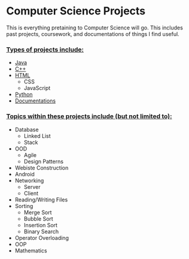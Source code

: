 # Computer Science Projects

This is everything pretaining to Computer Science will go. This includes past projects, coursework, and documentations of things I find useful.

### <u>Types of projects include:</u>

* [Java](/Java)
* [C++](/C++)
* [HTML](/HTML)
    * CSS
    * JavaScript
* [Python](/Python)
* [Documentations](/Documentations)

### <u>Topics within these projects include (but not limited to):</u>

* Database
    * Linked List
    * Stack
* OOD
    * Agile
    * Design Patterns
* Webiste Construction
* Android
* Networking
    * Server
    * Client
* Reading/Writing Files
* Sorting
    * Merge Sort
    * Bubble Sort
    * Insertion Sort
    * Binary Search
* Operator Overloading
* OOP
* Mathematics
